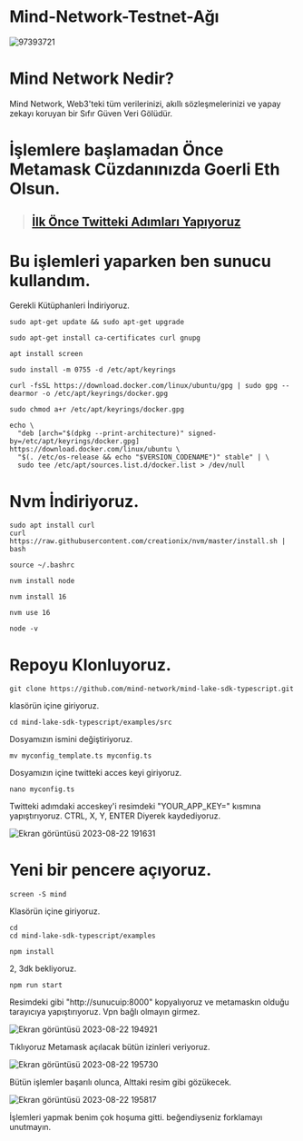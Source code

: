 # Mind-Network-Testnet-Ağı

![97393721](https://github.com/tuncgs52/mind-network-testnet/assets/80161670/1f233c77-d6b0-4ebd-9b48-a6b933affbbe)



# Mind Network Nedir?
Mind Network, Web3'teki tüm verilerinizi, akıllı sözleşmelerinizi ve yapay zekayı koruyan bir Sıfır Güven Veri Gölüdür.


# İşlemlere başlamadan Önce Metamask Cüzdanınızda Goerli Eth Olsun.

> ## [İlk Önce Twitteki Adımları Yapıyoruz](https://scan.mindnetwork.xyz/)



#  Bu işlemleri yaparken ben sunucu kullandım.
Gerekli Kütüphanleri İndiriyoruz.

```
sudo apt-get update && sudo apt-get upgrade
```

```
sudo apt-get install ca-certificates curl gnupg
```

```
apt install screen
```

```
sudo install -m 0755 -d /etc/apt/keyrings
```

```
curl -fsSL https://download.docker.com/linux/ubuntu/gpg | sudo gpg --dearmor -o /etc/apt/keyrings/docker.gpg
```

```
sudo chmod a+r /etc/apt/keyrings/docker.gpg
```

```
echo \
  "deb [arch="$(dpkg --print-architecture)" signed-by=/etc/apt/keyrings/docker.gpg] https://download.docker.com/linux/ubuntu \
  "$(. /etc/os-release && echo "$VERSION_CODENAME")" stable" | \
  sudo tee /etc/apt/sources.list.d/docker.list > /dev/null
```

# Nvm İndiriyoruz.

```
sudo apt install curl 
curl https://raw.githubusercontent.com/creationix/nvm/master/install.sh | bash 
```

```
source ~/.bashrc
```

```
nvm install node
```

```
nvm install 16
```

```
nvm use 16
```

```
node -v
```

# Repoyu Klonluyoruz.
```
git clone https://github.com/mind-network/mind-lake-sdk-typescript.git
```

klasörün içine giriyoruz.

```
cd mind-lake-sdk-typescript/examples/src
```

Dosyamızın ismini değiştiriyoruz.

```
mv myconfig_template.ts myconfig.ts
```

Dosyamızın içine twitteki acces keyi giriyoruz.

```
nano myconfig.ts
```


Twitteki adımdaki acceskey'i resimdeki "YOUR_APP_KEY=" kısmına yapıştırıyoruz. CTRL, X, Y, ENTER Diyerek kaydediyoruz.

![Ekran görüntüsü 2023-08-22 191631](https://github.com/tuncgs52/mind-network-testnet/assets/80161670/f7fe7ad9-8503-4a7b-8afd-d1a2d02f8051)


# Yeni bir pencere açıyoruz.

```
screen -S mind
```

Klasörün içine giriyoruz.

```
cd
cd mind-lake-sdk-typescript/examples
```

```
npm install
```

2, 3dk bekliyoruz.

```
npm run start
```

Resimdeki gibi "http://sunucuip:8000" kopyalıyoruz ve metamaskın olduğu tarayıcıya yapıştırıyoruz. Vpn bağlı olmayın girmez.

![Ekran görüntüsü 2023-08-22 194921](https://github.com/tuncgs52/mind-network-testnet/assets/80161670/aa6e9aba-597a-410f-83ad-a6eae1813f2c)


Tıklıyoruz Metamask açılacak bütün izinleri veriyoruz.

![Ekran görüntüsü 2023-08-22 195730](https://github.com/tuncgs52/mind-network-testnet/assets/80161670/e31f437b-8ffc-4ddb-9c4e-1dc53376c580)


Bütün işlemler başarılı olunca, Alttaki resim gibi gözükecek.

![Ekran görüntüsü 2023-08-22 195817](https://github.com/tuncgs52/mind-network-testnet/assets/80161670/bb4261c4-00c9-401c-b8e9-f712960d6f02)


İşlemleri yapmak benim çok hoşuma gitti. beğendiyseniz forklamayı unutmayın.




